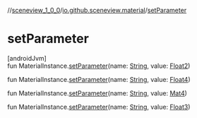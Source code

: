 //[sceneview_1_0_0](../../index.md)/[io.github.sceneview.material](index.md)/[setParameter](set-parameter.md)

# setParameter

[androidJvm]\
fun MaterialInstance.[setParameter](set-parameter.md)(name: [String](https://kotlinlang.org/api/latest/jvm/stdlib/kotlin/-string/index.html), value: [Float2](../../../sceneview/sceneview/dev.romainguy.kotlin.math/-float2/index.md))

fun MaterialInstance.[setParameter](set-parameter.md)(name: [String](https://kotlinlang.org/api/latest/jvm/stdlib/kotlin/-string/index.html), value: [Float4](../../../sceneview/sceneview/dev.romainguy.kotlin.math/-float4/index.md))

fun MaterialInstance.[setParameter](set-parameter.md)(name: [String](https://kotlinlang.org/api/latest/jvm/stdlib/kotlin/-string/index.html), value: [Mat4](../../../sceneview/sceneview/dev.romainguy.kotlin.math/-mat4/index.md))

fun MaterialInstance.[setParameter](set-parameter.md)(name: [String](https://kotlinlang.org/api/latest/jvm/stdlib/kotlin/-string/index.html), value: [Float3](../../../sceneview/sceneview/dev.romainguy.kotlin.math/-float3/index.md))
